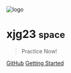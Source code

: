 ![logo](favicon.ico)

# xjg23 <small>space</small>

> Practice Now!

[GitHub](https://github.com/xjg23/xjg23_space)
[Getting Started](#xjg23)
